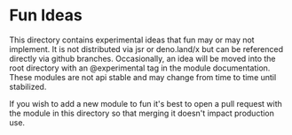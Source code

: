 # Fun Ideas

This directory contains experimental ideas that fun may or may not implement. It
is not distributed via jsr or deno.land/x but can be referenced directly via
github branches. Occasionally, an idea will be moved into the root directory
with an @experimental tag in the module documentation. These modules are not api
stable and may change from time to time until stabilized.

If you wish to add a new module to fun it's best to open a pull request with the
module in this directory so that merging it doesn't impact production use.
